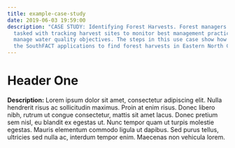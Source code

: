 ```yaml
---
title: example-case-study
date: 2019-06-03 19:59:00
description: "CASE STUDY: Identifying Forest Harvests. Forest managers are
  tasked with tracking harvest sites to monitor best management practices and to
  manage water quality objectives. The steps in this use case show how to use
  the SouthFACT applications to find forest harvests in Eastern North Carolina."
---
```

# Header One

**Description:** Lorem ipsum dolor sit amet, consectetur adipiscing elit. Nulla hendrerit risus ac sollicitudin maximus. Proin at enim risus. Donec libero nibh, rutrum ut congue consectetur, mattis sit amet lacus. Donec pretium sem nisl, eu blandit ex egestas ut. Nunc tempor quam ut turpis molestie egestas. Mauris elementum commodo ligula ut dapibus. Sed purus tellus, ultricies sed nulla ac, interdum tempor enim. Maecenas non vehicula lorem. 